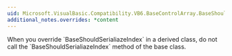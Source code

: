 ```yaml
---
uid: Microsoft.VisualBasic.Compatibility.VB6.BaseControlArray.BaseShouldSerializeIndex(System.Object)
additional_notes.overrides: *content
---
```


<p>When you override `BaseShouldSerialiazeIndex` in a derived class, do not call the `BaseShouldSerialiazeIndex` method of the base class.</p>


